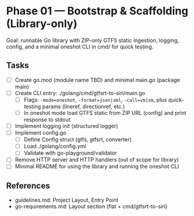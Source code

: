 # Phase 01 — Bootstrap & Scaffolding (Library-only)

Goal: runnable Go library with ZIP-only GTFS static ingestion, logging, config, and a minimal oneshot CLI in cmd/ for quick testing.

## Tasks
- [ ] Create go.mod (module name TBD) and minimal main.go (package main)
- [ ] Create CLI entry: ./golang/cmd/gtfsrt-to-siri/main.go
  - [ ] Flags: `-mode=oneshot`, `-format=json|xml`, `-call=vm|sm`, plus quick-testing params (lineref, directionref, etc.)
  - [ ] In oneshot mode load GTFS static from ZIP URL (config) and print response to stdout
- [ ] Implement logging init (structured logger)
- [ ] Implement config.go
  - [ ] Define Config struct (gtfs, gtfsrt, converter)
  - [ ] Load ./golang/config.yml
  - [ ] Validate with go-playground/validator
- [ ] Remove HTTP server and HTTP handlers (out of scope for library)
- [ ] Minimal README for using the library and running the oneshot CLI

## References
- guidelines.md: Project Layout, Entry Point
- go-requirements.md: Layout section (flat + cmd/gtfsrt-to-siri)
